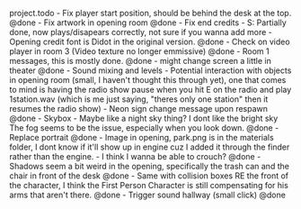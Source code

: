 project.todo
	- Fix player start position, should be behind the desk at the top. @done
	- Fix artwork in opening room @done
	- Fix end credits
		- S: Partially done, now plays/disapears correctly, not sure if you wanna add more
	- Opening credit font is Didot in the original version. @done
	- Check on video player in room 3 (Video texture no longer emmissive) @done
	- Room 1 messages, this is mostly done. @done
	- might change screen a little in theater @done
	- Sound mixing and levels
	- Potential interaction with objects in opening room (small, I haven't thought this through yet), one that comes to mind is having the radio show pause when you hit E on the radio and play 1station.wav (which is me just saying, "theres only one station" then it resumes the radio show)
	- Neon sign change message upon respawn @done
	- Skybox - Maybe like a night sky thing? I dont like the bright sky The fog seems to be the issue, especially when you look down. @done
	- Replace portrait @done
	- Image in opening, park.png is in the materials folder, I dont know if it'll show up in engine cuz I added it through the finder rather than the engine.
	- I think I wanna be able to crouch? @done
	- Shadows seem a bit weird in the opening, specifically the trash can and the chair in front of the desk @done
	- Same with collision boxes RE the front of the character, I think the First Person Character is still compensating for his arms that aren't there. @done
	- Trigger sound hallway (small click) @done
